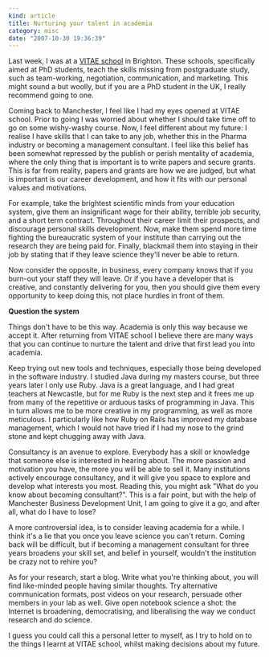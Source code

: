 ```yaml
--- 
kind: article
title: Nurturing your talent in academia
category: misc
date: "2007-10-30 19:36:39"
---
```


Last week, I was at a <a href="http://www.vitae.ac.uk/">VITAE school</a> in
Brighton. These schools, specifically aimed at PhD students, teach the skills
missing from postgraduate study, such as team-working, negotiation,
communication, and marketing. This might sound a but woolly, but if you are a
PhD student in the UK, I really recommend going to one.

Coming back to Manchester, I feel like I had my eyes opened at VITAE school.
Prior to going I was worried about whether I should take time off to go on some
wishy-washy course. Now, I feel different about my future: I realise I have
skills that I can take to any job, whether this in the Pharma industry or
becoming a management consultant. I feel like this belief has been somewhat
repressed by the publish or perish mentality of academia, where the only thing
that is important is to write papers and secure grants. This is far from
reality, papers and grants are how we are judged, but what is important is our
career development, and how it fits with our personal values and motivations.

For example, take the brightest scientific minds from your education system,
give them an insignificant wage for their ability, terrible job security, and a
short term contract. Throughout their career limit their prospects, and
discourage personal skills development. Now, make them spend more time fighting
the bureaucratic system of your institute than carrying out the research they
are being paid for. Finally, blackmail them into staying in their job by
stating that if they leave science they'll never be able to return.

Now consider the opposite, in business, every company knows that if you
burn-out your staff they will leave. Or if you have a developer that is
creative, and constantly delivering for you, then you should give them every
opportunity to keep doing this, not place hurdles in front of them.

<strong>Question the system</strong>

Things don't have to be this way. Academia is only this way because we accept
it. After returning from VITAE school I believe there are many ways that you
can continue to nurture the talent and drive that first lead you into academia.

Keep trying out new tools and techniques, especially those being developed in
the software industry. I studied Java during my masters course, but three years
later I only use Ruby. Java is a great language, and I had great teachers at
Newcastle, but for me Ruby is the next step and it frees me up from many of the
repetitive or arduous tasks of programming in Java. This in turn allows me to
be more creative in my programming, as well as more meticulous. I particularly
like how Ruby on Rails has improved my database management, which I would not
have tried if I had my nose to the grind stone and kept chugging away with
Java.

Consultancy is an avenue to explore. Everybody has a skill or knowledge that
someone else is interested in hearing about. The more passion and motivation
you have, the more you will be able to sell it. Many institutions actively
encourage consultancy, and it will give you space to explore and develop what
interests you most. Reading this, you might ask "What do you know about
becoming consultant?". This is a fair point, but with the help of Manchester
Business Development Unit, I am going to give it a go, and after all, what do I
have to lose?

A more controversial idea, is to consider leaving academia for a while. I think
it's a lie that you once you leave science you can't return. Coming back will
be difficult, but if becoming a management consultant for three years broadens
your skill set, and belief in yourself, wouldn't the institution be crazy not
to rehire you?

As for your research, start a blog. Write what you're thinking about, you will
find like-minded people having similar thoughts. Try alternative communication
formats, post videos on your research, persuade other members in your lab as
well. Give open notebook science a shot: the Internet is broadening,
democratising, and liberalising the way we conduct research and do science.

I guess you could call this a personal letter to myself, as I try to hold on to
the things I learnt at VITAE school, whilst making decisions about my future.
